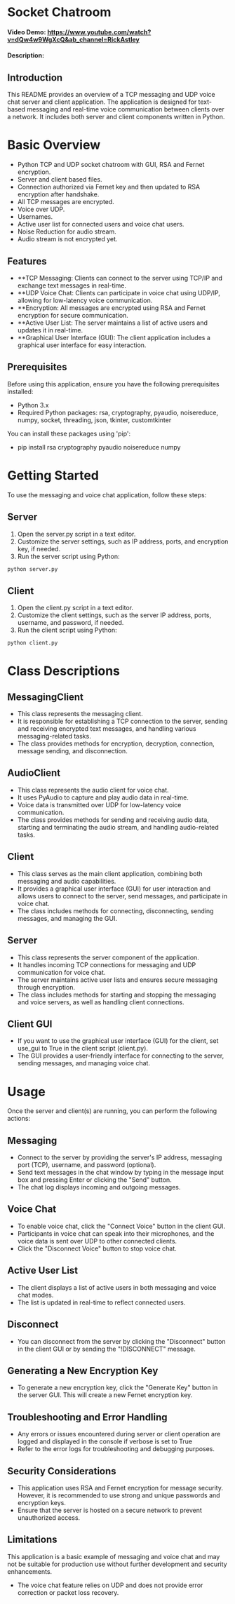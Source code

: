 # Socket Chatroom
#### Video Demo:  https://www.youtube.com/watch?v=dQw4w9WgXcQ&ab_channel=RickAstley
#### Description:
## Introduction
This README provides an overview of a TCP messaging and UDP voice chat server and client application. The application is designed for text-based messaging and real-time voice communication between clients over a network. It includes both server and client components written in Python.

# Basic Overview
- Python TCP and UDP socket chatroom with GUI, RSA and Fernet encryption.
- Server and client based files.
- Connection authorized via Fernet key and then updated to RSA encryption after handshake.
- All TCP messages are encrypted.
- Voice over UDP.
- Usernames.
- Active user list for connected users and voice chat users.
- Noise Reduction for audio stream.
- Audio stream is not encrypted yet.

## Features
- **TCP Messaging: Clients can connect to the server using TCP/IP and exchange text messages in real-time.
- **UDP Voice Chat: Clients can participate in voice chat using UDP/IP, allowing for low-latency voice communication.
- **Encryption: All messages are encrypted using RSA and Fernet encryption for secure communication.
- **Active User List: The server maintains a list of active users and updates it in real-time.
- **Graphical User Interface (GUI): The client application includes a graphical user interface for easy interaction.

## Prerequisites
Before using this application, ensure you have the following prerequisites installed:

- Python 3.x
- Required Python packages: rsa, cryptography, pyaudio, noisereduce, numpy, socket, threading, json, tkinter, customtkinter


You can install these packages using 'pip':
- pip install rsa cryptography pyaudio noisereduce numpy

# Getting Started
To use the messaging and voice chat application, follow these steps:

## Server
1. Open the server.py script in a text editor.
2. Customize the server settings, such as IP address, ports, and encryption key, if needed.
3. Run the server script using Python:
```bash
python server.py
```

## Client
1. Open the client.py script in a text editor.
2. Customize the client settings, such as the server IP address, ports, username, and password, if needed.
3. Run the client script using Python:
```bash
python client.py
```

# Class Descriptions
## MessagingClient
- This class represents the messaging client.
- It is responsible for establishing a TCP connection to the server, sending and receiving encrypted text messages, and handling various messaging-related tasks.
- The class provides methods for encryption, decryption, connection, message sending, and disconnection.

## AudioClient
- This class represents the audio client for voice chat.
- It uses PyAudio to capture and play audio data in real-time.
- Voice data is transmitted over UDP for low-latency voice communication.
- The class provides methods for sending and receiving audio data, starting and terminating the audio stream, and handling audio-related tasks.

## Client
- This class serves as the main client application, combining both messaging and audio capabilities.
- It provides a graphical user interface (GUI) for user interaction and allows users to connect to the server, send messages, and participate in voice chat.
- The class includes methods for connecting, disconnecting, sending messages, and managing the GUI.

## Server
- This class represents the server component of the application.
- It handles incoming TCP connections for messaging and UDP communication for voice chat.
- The server maintains active user lists and ensures secure messaging through encryption.
- The class includes methods for starting and stopping the messaging and voice servers, as well as handling client connections.

## Client GUI
- If you want to use the graphical user interface (GUI) for the client, set use_gui to True in the client script (client.py).
- The GUI provides a user-friendly interface for connecting to the server, sending messages, and managing voice chat.

# Usage
Once the server and client(s) are running, you can perform the following actions:

## Messaging
- Connect to the server by providing the server's IP address, messaging port (TCP), username, and password (optional).
- Send text messages in the chat window by typing in the message input box and pressing Enter or clicking the "Send" button.
- The chat log displays incoming and outgoing messages.

## Voice Chat
- To enable voice chat, click the "Connect Voice" button in the client GUI.
- Participants in voice chat can speak into their microphones, and the voice data is sent over UDP to other connected clients.
- Click the "Disconnect Voice" button to stop voice chat.

## Active User List
- The client displays a list of active users in both messaging and voice chat modes.
- The list is updated in real-time to reflect connected users.

## Disconnect
- You can disconnect from the server by clicking the "Disconnect" button in the client GUI or by sending the "!DISCONNECT" message.

## Generating a New Encryption Key
- To generate a new encryption key, click the "Generate Key" button in the server GUI. This will create a new Fernet encryption key.

## Troubleshooting and Error Handling
- Any errors or issues encountered during server or client operation are logged and displayed in the console if verbose is set to True
- Refer to the error logs for troubleshooting and debugging purposes.

## Security Considerations
- This application uses RSA and Fernet encryption for message security. However, it is recommended to use strong and unique passwords and encryption keys.
- Ensure that the server is hosted on a secure network to prevent unauthorized access.

## Limitations
This application is a basic example of messaging and voice chat and may not be suitable for production use without further development and security enhancements.
- The voice chat feature relies on UDP and does not provide error correction or packet loss recovery.

